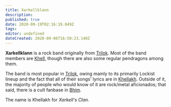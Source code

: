```yaml
---
title: Xarkellklann
description: 
published: true
date: 2020-09-19T02:16:19.849Z
tags: 
editor: undefined
dateCreated: 2020-09-06T16:50:23.140Z
---
```


**Xarkellklann** is a rock band originally from [Trilok](/countries/trilok "wikilink"). Most of the band members are [Khell](/species/khell "wikilink"), though there are also some regular pendragons among them.

The band is most popular in [Trilok](/countries/trilok "wikilink"), owing mainly to its primarily Lockist lineup and the fact that all of their songs' lyrics are in [Khellakh](/languages/khellakh "wikilink"). Outside of it, the majority of people who would know of it are rock/metal aficionados; that said, there is a cult fanbase in [Bhim](/countries/bhim "wikilink").

The name is Khellakh for *Xarkell's Clan*.